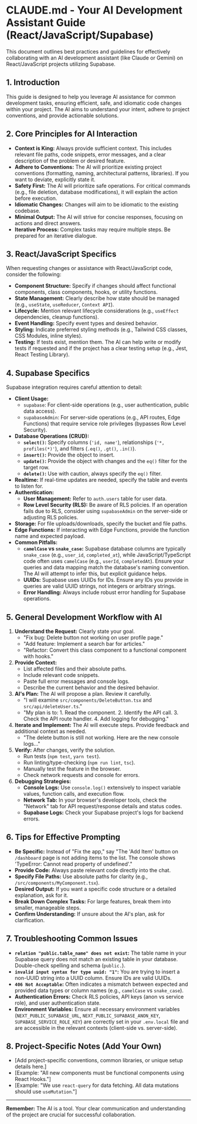 # CLAUDE.md - Your AI Development Assistant Guide (React/JavaScript/Supabase)

This document outlines best practices and guidelines for effectively collaborating with an AI development assistant (like Claude or Gemini) on React/JavaScript projects utilizing Supabase.

## 1. Introduction

This guide is designed to help you leverage AI assistance for common development tasks, ensuring efficient, safe, and idiomatic code changes within your project. The AI aims to understand your intent, adhere to project conventions, and provide actionable solutions.

## 2. Core Principles for AI Interaction

*   **Context is King:** Always provide sufficient context. This includes relevant file paths, code snippets, error messages, and a clear description of the problem or desired feature.
*   **Adhere to Conventions:** The AI will prioritize existing project conventions (formatting, naming, architectural patterns, libraries). If you want to deviate, explicitly state it.
*   **Safety First:** The AI will prioritize safe operations. For critical commands (e.g., file deletion, database modifications), it will explain the action before execution.
*   **Idiomatic Changes:** Changes will aim to be idiomatic to the existing codebase.
*   **Minimal Output:** The AI will strive for concise responses, focusing on actions and direct answers.
*   **Iterative Process:** Complex tasks may require multiple steps. Be prepared for an iterative dialogue.

## 3. React/JavaScript Specifics

When requesting changes or assistance with React/JavaScript code, consider the following:

*   **Component Structure:** Specify if changes should affect functional components, class components, hooks, or utility functions.
*   **State Management:** Clearly describe how state should be managed (e.g., `useState`, `useReducer`, `Context API`).
*   **Lifecycle:** Mention relevant lifecycle considerations (e.g., `useEffect` dependencies, cleanup functions).
*   **Event Handling:** Specify event types and desired behavior.
*   **Styling:** Indicate preferred styling methods (e.g., Tailwind CSS classes, CSS Modules, inline styles).
*   **Testing:** If tests exist, mention them. The AI can help write or modify tests if requested and if the project has a clear testing setup (e.g., Jest, React Testing Library).

## 4. Supabase Specifics

Supabase integration requires careful attention to detail:

*   **Client Usage:**
    *   `supabase`: For client-side operations (e.g., user authentication, public data access).
    *   `supabaseAdmin`: For server-side operations (e.g., API routes, Edge Functions) that require service role privileges (bypasses Row Level Security).
*   **Database Operations (CRUD):**
    *   **`select()`:** Specify columns (`'id, name'`), relationships (`'*, profiles(*)'`), and filters (`.eq()`, `.gt()`, `.in()`).
    *   **`insert()`:** Provide the object to insert.
    *   **`update()`:** Provide the object with changes and the `eq()` filter for the target row.
    *   **`delete()`:** Use with caution, always specify the `eq()` filter.
*   **Realtime:** If real-time updates are needed, specify the table and events to listen for.
*   **Authentication:**
    *   **User Management:** Refer to `auth.users` table for user data.
    *   **Row Level Security (RLS):** Be aware of RLS policies. If an operation fails due to RLS, consider using `supabaseAdmin` on the server-side or adjusting RLS policies.
*   **Storage:** For file uploads/downloads, specify the bucket and file paths.
*   **Edge Functions:** If interacting with Edge Functions, provide the function name and expected payload.
*   **Common Pitfalls:**
    *   **`camelCase` vs `snake_case`:** Supabase database columns are typically `snake_case` (e.g., `user_id`, `completed_at`), while JavaScript/TypeScript code often uses `camelCase` (e.g., `userId`, `completedAt`). Ensure your queries and data mapping match the database's naming convention. The AI will attempt to infer this, but explicit guidance helps.
    *   **UUIDs:** Supabase uses UUIDs for IDs. Ensure any IDs you provide in queries are valid UUID strings, not integers or arbitrary strings.
    *   **Error Handling:** Always include robust error handling for Supabase operations.

## 5. General Development Workflow with AI

1.  **Understand the Request:** Clearly state your goal.
    *   "Fix bug: Delete button not working on user profile page."
    *   "Add feature: Implement a search bar for articles."
    *   "Refactor: Convert this class component to a functional component with hooks."
2.  **Provide Context:**
    *   List affected files and their absolute paths.
    *   Include relevant code snippets.
    *   Paste full error messages and console logs.
    *   Describe the current behavior and the desired behavior.
3.  **AI's Plan:** The AI will propose a plan. Review it carefully.
    *   "I will examine `src/components/DeleteButton.tsx` and `src/api/deleteUser.ts`."
    *   "My plan is to: 1. Read the component. 2. Identify the API call. 3. Check the API route handler. 4. Add logging for debugging."
4.  **Iterate and Implement:** The AI will execute steps. Provide feedback and additional context as needed.
    *   "The delete button is still not working. Here are the new console logs..."
5.  **Verify:** After changes, verify the solution.
    *   Run tests (`npm test`, `yarn test`).
    *   Run linting/type-checking (`npm run lint`, `tsc`).
    *   Manually test the feature in the browser.
    *   Check network requests and console for errors.
6.  **Debugging Strategies:**
    *   **Console Logs:** Use `console.log()` extensively to inspect variable values, function calls, and execution flow.
    *   **Network Tab:** In your browser's developer tools, check the "Network" tab for API request/response details and status codes.
    *   **Supabase Logs:** Check your Supabase project's logs for backend errors.

## 6. Tips for Effective Prompting

*   **Be Specific:** Instead of "Fix the app," say "The 'Add Item' button on `/dashboard` page is not adding items to the list. The console shows 'TypeError: Cannot read property of undefined'."
*   **Provide Code:** Always paste relevant code directly into the chat.
*   **Specify File Paths:** Use absolute paths for clarity (e.g., `/src/components/MyComponent.tsx`).
*   **Desired Output:** If you want a specific code structure or a detailed explanation, ask for it.
*   **Break Down Complex Tasks:** For large features, break them into smaller, manageable steps.
*   **Confirm Understanding:** If unsure about the AI's plan, ask for clarification.

## 7. Troubleshooting Common Issues

*   **`relation "public.table_name" does not exist`:** The table name in your Supabase query does not match an existing table in your database. Double-check spelling and schema (`public.`).
*   **`invalid input syntax for type uuid: "1"`:** You are trying to insert a non-UUID string into a UUID column. Ensure IDs are valid UUIDs.
*   **`406 Not Acceptable`:** Often indicates a mismatch between expected and provided data types or column names (e.g., `camelCase` vs `snake_case`).
*   **Authentication Errors:** Check RLS policies, API keys (anon vs service role), and user authentication state.
*   **Environment Variables:** Ensure all necessary environment variables (`NEXT_PUBLIC_SUPABASE_URL`, `NEXT_PUBLIC_SUPABASE_ANON_KEY`, `SUPABASE_SERVICE_ROLE_KEY`) are correctly set in your `.env.local` file and are accessible in the relevant contexts (client-side vs. server-side).

## 8. Project-Specific Notes (Add Your Own)

*   [Add project-specific conventions, common libraries, or unique setup details here.]
*   [Example: "All new components must be functional components using React Hooks."]
*   [Example: "We use `react-query` for data fetching. All data mutations should use `useMutation`."]

---
**Remember:** The AI is a tool. Your clear communication and understanding of the project are crucial for successful collaboration.

